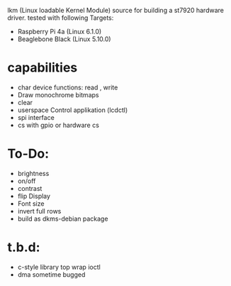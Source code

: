 lkm (Linux loadable Kernel Module) source for building a st7920 hardware driver. 
tested with following Targets:
- Raspberry Pi 4a (Linux 6.1.0)
- Beaglebone Black (Linux 5.10.0)

# capabilities
- char device functions: read , write
- Draw monochrome bitmaps 
- clear
- userspace Control applikation (lcdctl)
- spi interface
- cs with gpio or hardware cs
 
# To-Do:
- brightness
- on/off
- contrast
- flip Display
- Font size
- invert full rows
- build as dkms-debian package

# t.b.d:
- c-style library top wrap ioctl
- dma sometime bugged